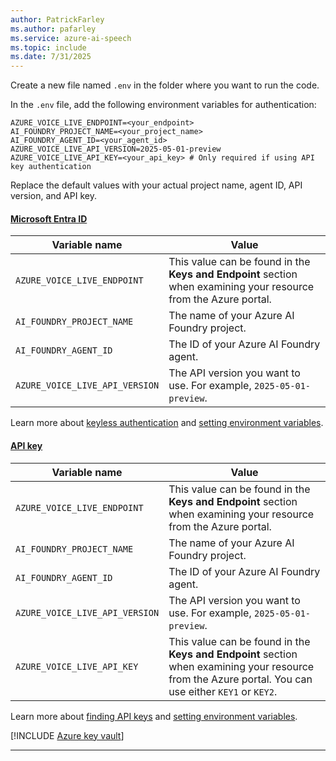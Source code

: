 ```yaml
---
author: PatrickFarley 
ms.author: pafarley 
ms.service: azure-ai-speech
ms.topic: include
ms.date: 7/31/2025
---
```


Create a new file named `.env` in the folder where you want to run the code. 

In the `.env` file, add the following environment variables for authentication:

```plaintext
AZURE_VOICE_LIVE_ENDPOINT=<your_endpoint>
AI_FOUNDRY_PROJECT_NAME=<your_project_name>
AI_FOUNDRY_AGENT_ID=<your_agent_id>
AZURE_VOICE_LIVE_API_VERSION=2025-05-01-preview
AZURE_VOICE_LIVE_API_KEY=<your_api_key> # Only required if using API key authentication
```

Replace the default values with your actual project name, agent ID, API version, and API key.

#### [Microsoft Entra ID](#tab/keyless)

|Variable name | Value |
|--------------------------|-------------|
| `AZURE_VOICE_LIVE_ENDPOINT` | This value can be found in the **Keys and Endpoint** section when examining your resource from the Azure portal. |
| `AI_FOUNDRY_PROJECT_NAME` | The name of your Azure AI Foundry project. |
| `AI_FOUNDRY_AGENT_ID` | The ID of your Azure AI Foundry agent. |
| `AZURE_VOICE_LIVE_API_VERSION`| The API version you want to use. For example, `2025-05-01-preview`. |

Learn more about [keyless authentication](/azure/ai-services/authentication) and [setting environment variables](/azure/ai-services/cognitive-services-environment-variables).

#### [API key](#tab/api-key)

|Variable name | Value |
|--------------------------|-------------|
| `AZURE_VOICE_LIVE_ENDPOINT` | This value can be found in the **Keys and Endpoint** section when examining your resource from the Azure portal. |
| `AI_FOUNDRY_PROJECT_NAME` | The name of your Azure AI Foundry project. |
| `AI_FOUNDRY_AGENT_ID` | The ID of your Azure AI Foundry agent. |
| `AZURE_VOICE_LIVE_API_VERSION`| The API version you want to use. For example, `2025-05-01-preview`. |
| `AZURE_VOICE_LIVE_API_KEY` | This value can be found in the **Keys and Endpoint** section when examining your resource from the Azure portal. You can use either `KEY1` or `KEY2`.|

Learn more about [finding API keys](/azure/ai-services/cognitive-services-environment-variables) and [setting environment variables](/azure/ai-services/cognitive-services-environment-variables).

[!INCLUDE [Azure key vault](~/reusable-content/ce-skilling/azure/includes/ai-services/security/azure-key-vault.md)]

---

